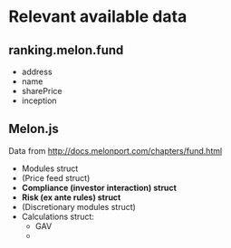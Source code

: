 # Relevant available data

## ranking.melon.fund
* address
* name
* sharePrice
* inception

## Melon.js
Data from http://docs.melonport.com/chapters/fund.html

* Modules struct
* (Price feed struct)
* **Compliance (investor interaction) struct**
* **Risk (ex ante rules) struct**
* (Discretionary modules struct)
* Calculations struct:
    * GAV
    * 

